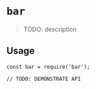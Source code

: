 # `bar`

> TODO: description

## Usage

```
const bar = require('bar');

// TODO: DEMONSTRATE API
```
